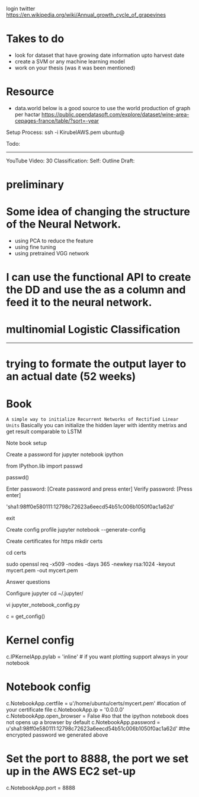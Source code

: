  login twitter https://en.wikipedia.org/wiki/Annual_growth_cycle_of_grapevines 
# Takes to do
- look for dataset that have growing date information upto harvest date
- create a SVM or any machine learning model
- work on your thesis (was it was been mentioned)

# Resource 

- data.world
below is a good source to use the world production of graph per hactar 
https://public.opendatasoft.com/explore/dataset/wine-area-cepages-france/table/?sort=-year


Setup Process:
ssh -i KirubelAWS.pem ubuntu@<addresse to dns>

Todo:
______________________________
YouTube Video: 30 
Classification:
Self:
Outline Draft:
  # preliminary


# Some idea of changing the structure of the Neural Network.

* using PCA to reduce the feature
* using fine tuning 
* using pretrained VGG network


# I can use the functional API to create the DD and use the as a column and feed it to the neural network.

# multinomial Logistic Classification
___________________________________________

# trying to formate the output layer to an actual date (52 weeks)





# Book

``` A simple way to initialize Recurrent Networks of Rectified Linear Units ``` Basically you can initialize the hidden layer with 
identity metrixs and get result comparable to LSTM





Note book setup

Create a password for jupyter notebook
ipython

from IPython.lib import passwd

passwd()

Enter password: [Create password and press enter] Verify password: [Press enter]

'sha1:98ff0e580111:12798c72623a6eecd54b51c006b1050f0ac1a62d'

exit

Create config profile
jupyter notebook --generate-config

Create certificates for https
mkdir certs

cd certs

sudo openssl req -x509 -nodes -days 365 -newkey rsa:1024 -keyout mycert.pem -out mycert.pem

Answer questions

Configure jupyter
cd ~/.jupyter/

vi jupyter_notebook_config.py


c = get_config()

# Kernel config
c.IPKernelApp.pylab = 'inline'  # if you want plotting support always in your notebook

# Notebook config
c.NotebookApp.certfile = u'/home/ubuntu/certs/mycert.pem' #location of your certificate file
c.NotebookApp.ip = '0.0.0.0'
c.NotebookApp.open_browser = False  #so that the ipython notebook does not opens up a browser by default
c.NotebookApp.password = u'sha1:98ff0e580111:12798c72623a6eecd54b51c006b1050f0ac1a62d'  #the encrypted password we generated above
# Set the port to 8888, the port we set up in the AWS EC2 set-up
c.NotebookApp.port = 8888